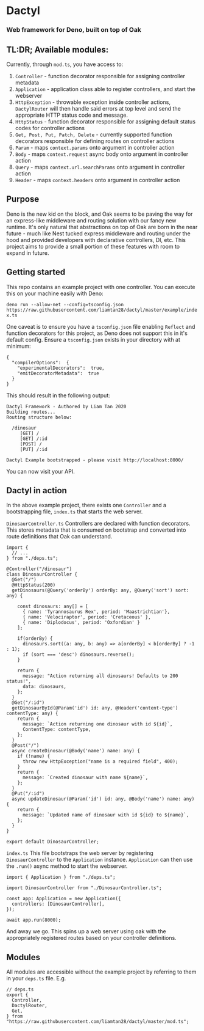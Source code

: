 # Dactyl

### Web framework for Deno, built on top of Oak

## TL:DR; Available modules:

Currently, through `mod.ts`, you have access to:

1. `Controller` - function decorator responsible for assigning controller metadata
2. `Application` - application class able to register controllers, and start the webserver
3. `HttpException` - throwable exception inside controller actions, `DactylRouter` will then handle said errors at top level and send the appropriate HTTP status code and message.
4. `HttpStatus` - function decorator responsible for assigning default status codes for controller actions
5. `Get, Post, Put, Patch, Delete` - currently supported function decorators responsible for defining routes on controller actions
6. `Param` - maps `context.params` onto argument in controller action
7. `Body` - maps `context.request` async body onto argument in controller action
8. `Query` - maps `context.url.searchParams` onto argument in controller action
9. `Header` - maps `context.headers` onto argument in controller action

## Purpose

Deno is the new kid on the block, and Oak seems to be paving the way for an express-like middleware and routing solution with our fancy new runtime. It's only natural that abstractions on top of Oak are born in the near future - much like Nest tucked express middleware and routing under the hood and provided developers with declarative controllers, DI, etc. This project aims to provide a small portion of these features with room to expand in future.

## Getting started

This repo contains an example project with one controller. You can execute this on your machine easily with Deno:

`deno run --allow-net --config=tsconfig.json https://raw.githubusercontent.com/liamtan28/dactyl/master/example/index.ts`

One caveat is to ensure you have a `tsconfig.json` file enabling `Reflect` and function decorators for this project, as Deno does not support this in it's default config. Ensure a `tsconfig.json` exists in your directory with at minimum:

```
{
  "compilerOptions":  {
	"experimentalDecorators":  true,
	"emitDecoratorMetadata":  true
  }
}
```

This should result in the following output:

```
Dactyl Framework - Authored by Liam Tan 2020
Building routes...
Routing structure below:

  /dinosaur
     [GET] /
     [GET] /:id
     [POST] /
     [PUT] /:id

Dactyl Example bootstrapped - please visit http://localhost:8000/
```

You can now visit your API.

## Dactyl in action

In the above example project, there exists one `Controller` and a bootstrapping file, `index.ts` that starts the web server.

`DinosaurController.ts`
Controllers are declared with function decorators. This stores metadata that is consumed on bootstrap and converted into route definitions that Oak can understand.

```
import {
  // ...
} from "./deps.ts";

@Controller("/dinosaur")
class DinosaurController {
  @Get("/")
  @HttpStatus(200)
  getDinosaurs(@Query('orderBy') orderBy: any, @Query('sort') sort: any) {

    const dinosaurs: any[] = [
      { name: 'Tyrannosaurus Rex', period: 'Maastrichtian'},
      { name: 'Velociraptor', period: 'Cretaceous' },
      { name: 'Diplodocus', period: 'Oxfordian' }
    ];

    if(orderBy) {
      dinosaurs.sort((a: any, b: any) => a[orderBy] < b[orderBy] ? -1 : 1);
      if (sort === 'desc') dinosaurs.reverse();
    }

    return {
      message: "Action returning all dinosaurs! Defaults to 200 status!",
      data: dinosaurs,
    };
  }
  @Get("/:id")
  getDinosaurById(@Param('id') id: any, @Header('content-type') contentType: any) {
    return {
      message: `Action returning one dinosaur with id ${id}`,
      ContentType: contentType,
    };
  }
  @Post("/")
  async createDinosaur(@Body('name') name: any) {
    if (!name) {
      throw new HttpException("name is a required field", 400);
    }
    return {
      message: `Created dinosaur with name ${name}`,
    };
  }
  @Put("/:id")
  async updateDinosaur(@Param('id') id: any, @Body('name') name: any) {
    return {
      message: `Updated name of dinosaur with id ${id} to ${name}`,
    };
  }
}

export default DinosaurController;
```

`index.ts`
This file bootstraps the web server by registering `DinosaurController` to the `Application` instance. `Application` can then use the `.run()` async method to start the webserver.

```
import { Application } from "./deps.ts";

import DinosaurController from "./DinosaurController.ts";

const app: Application = new Application({
  controllers: [DinosaurController],
});

await app.run(8000);

```

And away we go. This spins up a web server using oak with the appropriately registered routes based on your controller definitions.

## Modules

All modules are accessible without the example project by referring to them in your `deps.ts` file.
E.g.

```
// deps.ts
export {
  Controller,
  DactylRouter,
  Get,
} from "https://raw.githubusercontent.com/liamtan28/dactyl/master/mod.ts";
```


